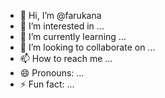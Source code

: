  - 👋 Hi, I’m @farukana
- 👀 I’m interested in ... 
- 🌱 I’m currently learning ... 
- 💞️ I’m looking to collaborate on ...     
- 📫 How to reach me ...  
- 😄 Pronouns: ...    
- ⚡ Fun fact: ... 

<!--- 
farukana/farukana is a ✨ special ✨ repository because its `README.md` (this file) appears on your GitHub profile. 
You can click the Preview link to take a look at your changes.
--->
